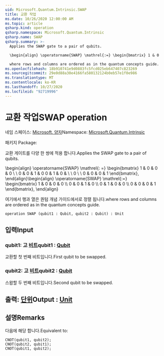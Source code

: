 ```yaml
---
uid: Microsoft.Quantum.Intrinsic.SWAP
title: 교환 작업
ms.date: 10/26/2020 12:00:00 AM
ms.topic: article
qsharp.kind: operation
qsharp.namespace: Microsoft.Quantum.Intrinsic
qsharp.name: SWAP
qsharp.summary: >-
  Applies the SWAP gate to a pair of qubits.

  \begin{align} \operatorname{SWAP} \mathrel{:=} \begin{bmatrix} 1 & 0 & 0 & 0 \\\\ 0 & 0 & 1 & 0 \\\\ 0 & 1 & 0 & 0 \\\\ 0 & 0 & 0 & 1 \end{bmatrix}, \end{align}

  where rows and columns are ordered as in the quantum concepts guide.
ms.openlocfilehash: 18b910741e9d0883fc5fcd025eb647407c823269
ms.sourcegitcommit: 29e0d88a30e4166fa580132124b0eb57e1f0e986
ms.translationtype: MT
ms.contentlocale: ko-KR
ms.lasthandoff: 10/27/2020
ms.locfileid: "92719996"
---
```

# <a name="swap-operation"></a><span data-ttu-id="df4a5-102">교환 작업</span><span class="sxs-lookup"><span data-stu-id="df4a5-102">SWAP operation</span></span>

<span data-ttu-id="df4a5-103">네임 스페이스: [Microsoft. 양자](xref:Microsoft.Quantum.Intrinsic)</span><span class="sxs-lookup"><span data-stu-id="df4a5-103">Namespace: [Microsoft.Quantum.Intrinsic](xref:Microsoft.Quantum.Intrinsic)</span></span>

<span data-ttu-id="df4a5-104">패키지 [](https://nuget.org/packages/)</span><span class="sxs-lookup"><span data-stu-id="df4a5-104">Package: [](https://nuget.org/packages/)</span></span>


<span data-ttu-id="df4a5-105">교환 게이트를 다양 한 쌍에 적용 합니다.</span><span class="sxs-lookup"><span data-stu-id="df4a5-105">Applies the SWAP gate to a pair of qubits.</span></span>

<span data-ttu-id="df4a5-106">\begin{align} \operatorname{SWAP} \mathrel{: =} \begin{bmatrix} 1 & 0 & 0 & 0 \\ \\ 0 & 0 & 1 & 0 0 & 1 & 0 & \\ \\ 0 \\ \\ 0 & 0 & 0 & 1 \end{bmatrix}, \end{align}</span><span class="sxs-lookup"><span data-stu-id="df4a5-106">\begin{align} \operatorname{SWAP} \mathrel{:=} \begin{bmatrix} 1 & 0 & 0 & 0 \\\\ 0 & 0 & 1 & 0 \\\\ 0 & 1 & 0 & 0 \\\\ 0 & 0 & 0 & 1 \end{bmatrix}, \end{align}</span></span>

<span data-ttu-id="df4a5-107">여기에서 행과 열은 퀀텀 개념 가이드에서로 정렬 됩니다.</span><span class="sxs-lookup"><span data-stu-id="df4a5-107">where rows and columns are ordered as in the quantum concepts guide.</span></span>

```qsharp
operation SWAP (qubit1 : Qubit, qubit2 : Qubit) : Unit
```


## <a name="input"></a><span data-ttu-id="df4a5-108">입력</span><span class="sxs-lookup"><span data-stu-id="df4a5-108">Input</span></span>

### <a name="qubit1--qubit"></a><span data-ttu-id="df4a5-109">qubit1: 고 [비트](xref:microsoft.quantum.lang-ref.qubit)</span><span class="sxs-lookup"><span data-stu-id="df4a5-109">qubit1 : [Qubit](xref:microsoft.quantum.lang-ref.qubit)</span></span>

<span data-ttu-id="df4a5-110">교환할 첫 번째 비트입니다.</span><span class="sxs-lookup"><span data-stu-id="df4a5-110">First qubit to be swapped.</span></span>


### <a name="qubit2--qubit"></a><span data-ttu-id="df4a5-111">qubit2: 고 [비트](xref:microsoft.quantum.lang-ref.qubit)</span><span class="sxs-lookup"><span data-stu-id="df4a5-111">qubit2 : [Qubit](xref:microsoft.quantum.lang-ref.qubit)</span></span>

<span data-ttu-id="df4a5-112">스왑할 두 번째 비트입니다.</span><span class="sxs-lookup"><span data-stu-id="df4a5-112">Second qubit to be swapped.</span></span>



## <a name="output--unit"></a><span data-ttu-id="df4a5-113">출력: [단위](xref:microsoft.quantum.lang-ref.unit)</span><span class="sxs-lookup"><span data-stu-id="df4a5-113">Output : [Unit](xref:microsoft.quantum.lang-ref.unit)</span></span>



## <a name="remarks"></a><span data-ttu-id="df4a5-114">설명</span><span class="sxs-lookup"><span data-stu-id="df4a5-114">Remarks</span></span>

<span data-ttu-id="df4a5-115">다음에 해당 합니다.</span><span class="sxs-lookup"><span data-stu-id="df4a5-115">Equivalent to:</span></span>

```qsharp
CNOT(qubit1, qubit2);
CNOT(qubit2, qubit1);
CNOT(qubit1, qubit2);
```